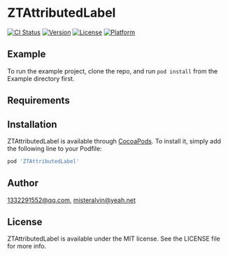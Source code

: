 # ZTAttributedLabel

[![CI Status](https://img.shields.io/travis/1332291552@qq.com/ZTAttributedLabel.svg?style=flat)](https://travis-ci.org/1332291552@qq.com/ZTAttributedLabel)
[![Version](https://img.shields.io/cocoapods/v/ZTAttributedLabel.svg?style=flat)](https://cocoapods.org/pods/ZTAttributedLabel)
[![License](https://img.shields.io/cocoapods/l/ZTAttributedLabel.svg?style=flat)](https://cocoapods.org/pods/ZTAttributedLabel)
[![Platform](https://img.shields.io/cocoapods/p/ZTAttributedLabel.svg?style=flat)](https://cocoapods.org/pods/ZTAttributedLabel)

## Example

To run the example project, clone the repo, and run `pod install` from the Example directory first.

## Requirements

## Installation

ZTAttributedLabel is available through [CocoaPods](https://cocoapods.org). To install
it, simply add the following line to your Podfile:

```ruby
pod 'ZTAttributedLabel'
```

## Author

1332291552@qq.com, misteralvin@yeah.net

## License

ZTAttributedLabel is available under the MIT license. See the LICENSE file for more info.

